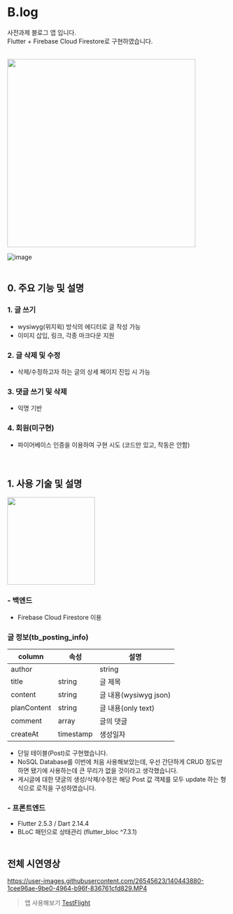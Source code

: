 # B.log 
사전과제 블로그 앱 입니다.  
Flutter + Firebase Cloud Firestore로 구현하였습니다.    
<br/>

<img src = "https://user-images.githubusercontent.com/26545623/140407192-8c3195c9-c38f-4868-a10d-45b5b41fbcab.gif" height="430">
  

![image](https://user-images.githubusercontent.com/26545623/140400690-d1375ea3-d5d3-49ec-87d1-3462cf71fe43.png)
<br/><br/>
## 0. 주요 기능 및 설명
### 1. 글 쓰기
- wysiwyg(위지윅) 방식의 에디터로 글 작성 가능
- 이미지 삽입, 링크, 각종 마크다운 지원  

### 2. 글 삭제 및 수정
- 삭제/수정하고자 하는 글의 상세 페이지 진입 시 가능 

### 3. 댓글 쓰기 및 삭제
- 익명 기반 

### 4. 회원(미구현)
- 파이어베이스 인증을 이용하여 구현 시도 (코드만 있고, 작동은 안함)
<br/><br/><br/>

## 1. 사용 기술 및 설명
<img src = "https://user-images.githubusercontent.com/26545623/140407424-bf287fce-6855-49b4-a074-fea7bd28ae14.png" height="200">

### - 백엔드
- Firebase Cloud Firestore 이용  <br/>
### 글 정보(tb_posting_info)
|column|속성|설명|
|------|---|---|
|author||string|글쓴이|
|title|string|글 제목|
|content|string|글 내용(wysiwyg json)|
|planContent|string|글 내용(only text)|
|comment|array|글의 댓글|
|createAt|timestamp|생성일자|

- 단일 테이블(Post)로 구현했습니다.
- NoSQL Database를 이번에 처음 사용해보았는데, 우선 간단하게 CRUD 정도만 하면 됐기에 사용하는데 큰 무리가 없을 것이라고 생각했습니다.
- 게시글에 대한 댓글의 생성/삭제/수정은 해당 Post 값 객체를 모두 update 하는 형식으로 로직을 구성하였습니다.

### - 프론트엔드
- Flutter 2.5.3 / Dart 2.14.4
- BLoC 패턴으로 상태관리 (flutter_bloc ^7.3.1)
<br/><br/>

## 전체 시연영상
https://user-images.githubusercontent.com/26545623/140443880-1cee96ae-9be0-4964-b96f-836761cfd829.MP4
> 앱 사용해보기 [TestFlight](https://testflight.apple.com/join/AJCrUrY4)



